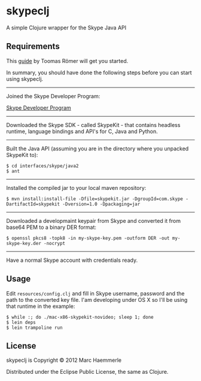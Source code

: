 # skypeclj

A simple Clojure wrapper for the Skype Java API

## Requirements

This [guide](http://dow.ngra.de/2012/01/06/skype-bot-for-fun-and-profit-part-i-getting-started) by Toomas Römer will get you started.

In summary, you should have done the following steps before you can start using skypeclj.

-------------------------------------------------------------------------------

Joined the Skype Developer Program:

[Skype Developer Program](http://developer.skype.com)

-------------------------------------------------------------------------------

Downloaded the Skype SDK - called SkypeKit - that contains headless runtime, language bindings and API's for C, Java and Python.

-------------------------------------------------------------------------------

Built the Java API (assuming you are in the directory where you unpacked SkypeKit to):

```
$ cd interfaces/skype/java2
$ ant
```

-------------------------------------------------------------------------------

Installed the compiled jar to your local maven repository:

```
$ mvn install:install-file -Dfile=skypekit.jar -DgroupId=com.skype -DartifactId=skypekit -Dversion=1.0 -Dpackaging=jar
```

-------------------------------------------------------------------------------

Downloaded a developmaint keypair from Skype and converted it from base64 PEM to a binary DER format:

```
$ openssl pkcs8 -topk8 -in my-skype-key.pem -outform DER -out my-skype-key.der -nocrypt
```

-------------------------------------------------------------------------------

Have a normal Skype account with credentials ready.



## Usage

Edit `resources/config.clj` and fill in Skype username, password and the path to the converted key file. I'am developing under OS X so I'll be using that runtime in the example:

```
$ while :; do ./mac-x86-skypekit-novideo; sleep 1; done
$ lein deps
$ lein trampoline run
```



## License

skypeclj is Copyright © 2012 Marc Haemmerle

Distributed under the Eclipse Public License, the same as Clojure.
